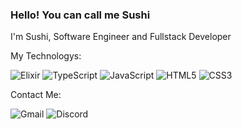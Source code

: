 ### Hello! You can call me Sushi

I'm Sushi, Software Engineer and Fullstack Developer

My Technologys:

![Elixir](https://img.shields.io/badge/elixir-%234B275F.svg?style=for-the-badge&logo=elixir&logoColor=white)
![TypeScript](https://img.shields.io/badge/typescript-%23007ACC.svg?style=for-the-badge&logo=typescript&logoColor=white)
![JavaScript](https://img.shields.io/badge/javascript-%23323330.svg?style=for-the-badge&logo=javascript&logoColor=%23F7DF1E)
![HTML5](https://img.shields.io/badge/html5-%23E34F26.svg?style=for-the-badge&logo=html5&logoColor=white)
![CSS3](https://img.shields.io/badge/css3-%231572B6.svg?style=for-the-badge&logo=css3&logoColor=white)

Contact Me:

![Gmail](https://img.shields.io/badge/atsushithesushi@gmail.com-D14836?style=for-the-badge&logo=gmail&logoColor=white)
![Discord](https://img.shields.io/badge/sushi%230326-%235865F2.svg?style=for-the-badge&logo=discord&logoColor=white)
